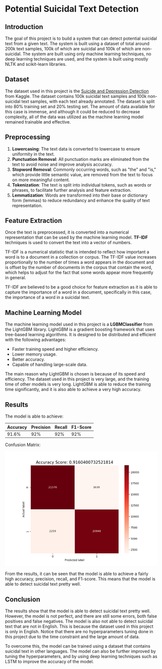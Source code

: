 # Potential Suicidal Text Detection

## Introduction

The goal of this project is to build a system that can detect potential suicidal text from a given text. The system is built using a dataset of total around 200k text samples, 100k of which are suicidal and 100k of which are non-suicidal. The system are built using only machine learning techniques, no deep learning techniques are used, and the system is built using mostly NLTK and scikit-learn libraries.

## Dataset

The dataset used in this project is the [Suicide and Depression Detection](https://www.kaggle.com/datasets/nikhileswarkomati/suicide-watch) from Kaggle. The dataset contains 100k suicidal text samples and 100k non-suicidal text samples, with each text already annotated. The dataset is split into 80% training set and 20% testing set. The amount of data available for this case is immense, and although it could be reduced to decrease complexity, all of the data was utilized as the machine learning model remained trainable and effective.

## Preprocessing

1. **Lowercasing**: The text data is converted to lowercase to ensure uniformity in the text.
2. **Punctuation Removal**: All punctuation marks are eliminated from the text to avoid noise and improve analysis accuracy.
3. **Stopword Removal**: Commonly occurring words, such as "the" and "is," which provide little semantic value, are removed from the text to focus on more meaningful content.
4. **Tokenization**: The text is split into individual tokens, such as words or phrases, to facilitate further analysis and feature extraction.
5. **Lemmatization**: Words are transformed into their base or dictionary form (lemmas) to reduce redundancy and enhance the quality of text representation.

## Feature Extraction

Once the text is preprocessed, it is converted into a numerical representation that can be used by the machine learning model. **TF-IDF** techniques is used to convert the text into a vector of numbers.

TF-IDF is a numerical statistic that is intended to reflect how important a word is to a document in a collection or corpus. The TF-IDF value increases proportionally to the number of times a word appears in the document and is offset by the number of documents in the corpus that contain the word, which helps to adjust for the fact that some words appear more frequently in general.

TF-IDF are believed to be a good choice for feature extraction as it is able to capture the importance of a word in a document, specifically in this case, the importance of a word in a suicidal text.

## Machine Learning Model

The machine learning model used in this project is a **LGBMClassifier** from the LightGBM library. LightGBM is a gradient boosting framework that uses tree-based learning algorithms. It is designed to be distributed and efficient with the following advantages:

- Faster training speed and higher efficiency.
- Lower memory usage.
- Better accuracy.
- Capable of handling large-scale data.

The main reason why LightGBM is chosen is because of its speed and efficiency. The dataset used in this project is very large, and the training time of other models is very long. LightGBM is able to reduce the training time significantly, and it is also able to achieve a very high accuracy.

## Results

The model is able to achieve:

| Accuracy | Precision | Recall | F1-Score |
| -------- | --------- | ------ | -------- |
| 91.6%    | 92%       | 92%    | 92%      |

Confusion Matrix:

![Confusion Matrix](./public/confusion_matrix.png)

From the results, it can be seen that the model is able to achieve a fairly high accuracy, precision, recall, and F1-score. This means that the model is able to detect suicidal text pretty well.

## Conclusion

The results show that the model is able to detect suicidal text pretty well. However, the model is not perfect, and there are still some errors, both false positives and false negatives. The model is also not able to detect suicidal text that are not in English. This is because the dataset used in this project is only in English. Notice that there are no hyperparameters tuning done in this project due to the time constraint and the large amount of data.

To overcome this, the model can be trained using a dataset that contains suicidal text in other languages. The model can also be further improved by tuning the hyperparameters, and by using deep learning techniques such as LSTM to improve the accuracy of the model.
